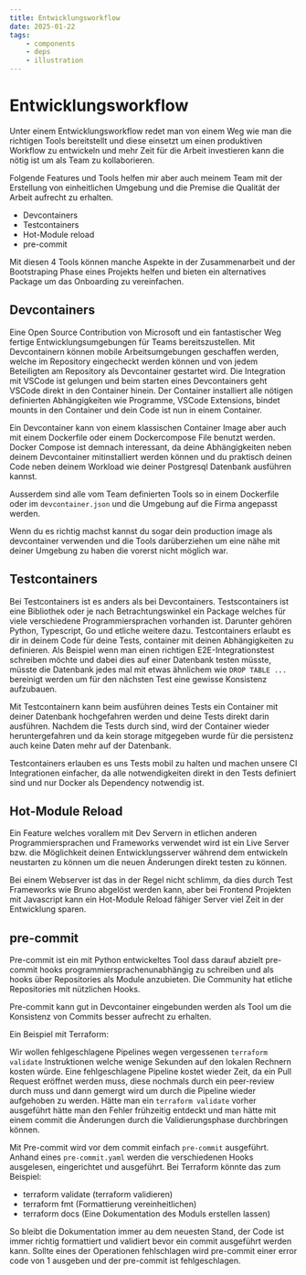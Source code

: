 ```yaml
---
title: Entwicklungsworkflow
date: 2025-01-22
tags:
    - components
    - deps
    - illustration
---
```


# Entwicklungsworkflow

Unter einem Entwicklungsworkflow redet man von einem Weg wie man die richtigen Tools bereitstellt und diese einsetzt um einen produktiven Workflow zu entwickeln und mehr Zeit für die Arbeit investieren kann die nötig ist um als Team zu kollaborieren. 

Folgende Features und Tools helfen mir aber auch meinem Team mit der Erstellung von einheitlichen Umgebung und die Premise die Qualität der Arbeit aufrecht zu erhalten.

- Devcontainers
- Testcontainers
- Hot-Module reload
- pre-commit

Mit diesen 4 Tools können manche Aspekte in der Zusammenarbeit und der Bootstraping Phase eines Projekts helfen und bieten ein alternatives Package um das Onboarding zu vereinfachen.

## Devcontainers

Eine Open Source Contribution von Microsoft und ein fantastischer Weg fertige Entwicklungsumgebungen für Teams bereitszustellen. Mit Devcontainern können mobile Arbeitsumgebungen geschaffen werden, welche im Repository eingecheckt werden können und von jedem Beteiligten am Repository als Devcontainer gestartet wird. Die Integration mit VSCode ist gelungen und beim starten eines Devcontainers geht VSCode direkt in den Container hinein. Der Container installiert alle nötigen definierten Abhängigkeiten wie Programme, VSCode Extensions, bindet mounts in den Container und dein Code ist nun in einem Container. 

Ein Devcontainer kann von einem klassischen Container Image aber auch mit einem Dockerfile oder einem Dockercompose File benutzt werden. Docker Compose ist demnach interessant, da deine Abhängigkeiten neben deinem Devcontainer mitinstalliert werden können und du praktisch deinen Code neben deinem Workload wie deiner Postgresql Datenbank ausführen kannst.

Ausserdem sind alle vom Team definierten Tools so in einem Dockerfile oder im `devcontainer.json` und die Umgebung auf die Firma angepasst werden. 

Wenn du es richtig machst kannst du sogar dein production image als devcontainer verwenden und die Tools darüberziehen um eine nähe mit deiner Umgebung zu haben die vorerst nicht möglich war.

## Testcontainers

Bei Testcontainers ist es anders als bei Devcontainers. Testscontainers ist eine Bibliothek oder je nach Betrachtungswinkel ein Package welches für viele verschiedene Programmiersprachen vorhanden ist. Darunter gehören Python, Typescript, Go und etliche weitere dazu. Testcontainers erlaubt es dir in deinem Code für deine Tests, container mit deinen Abhängigkeiten zu definieren. Als Beispiel wenn man einen richtigen E2E-Integrationstest schreiben möchte und dabei dies auf einer Datenbank testen müsste, müsste die Datenbank jedes mal mit etwas ähnlichem wie `DROP TABLE ...` bereinigt werden um für den nächsten Test eine gewisse Konsistenz aufzubauen.

Mit Testcontainern kann beim ausführen deines Tests ein Container mit deiner Datenbank hochgefahren werden und deine Tests direkt darin ausführen. Nachdem die Tests durch sind, wird der Container wieder heruntergefahren und da kein storage mitgegeben wurde für die persistenz auch keine Daten mehr auf der Datenbank.

Testcontainers erlauben es uns Tests mobil zu halten und machen unsere CI Integrationen einfacher, da alle notwendigkeiten direkt in den Tests definiert sind und nur Docker als Dependency notwendig ist.

## Hot-Module Reload

Ein Feature welches vorallem mit Dev Servern in etlichen anderen Programmiersprachen und Frameworks verwendet wird ist ein Live Server bzw. die Möglichkeit deinen Entwicklungsserver während dem entwickeln neustarten zu können um die neuen Änderungen direkt testen zu können.

Bei einem Webserver ist das in der Regel nicht schlimm, da dies durch Test Frameworks wie Bruno abgelöst werden kann, aber bei Frontend Projekten mit Javascript kann ein Hot-Module Reload fähiger Server viel Zeit in der Entwicklung sparen. 

## pre-commit

Pre-commit ist ein mit Python entwickeltes Tool dass darauf abzielt pre-commit hooks programmiersprachenunabhängig zu schreiben und als hooks über Repositories als Module anzubieten. Die Community hat etliche Repositories mit nützlichen Hooks.

Pre-commit kann gut in Devcontainer eingebunden werden als Tool um die Konsistenz von Commits besser aufrecht zu erhalten. 

Ein Beispiel mit Terraform:

Wir wollen fehlgeschlagene Pipelines wegen vergessenen `terraform validate` Instruktionen welche wenige Sekunden auf den lokalen Rechnern kosten würde. Eine fehlgeschlagene Pipeline kostet wieder Zeit, da ein Pull Request eröffnet werden muss, diese nochmals durch ein peer-review durch muss und dann gemergt wird um durch die Pipeline wieder aufgehoben zu werden. Hätte man ein `terraform validate` vorher ausgeführt hätte man den Fehler frühzeitig entdeckt und man hätte mit einem commit die Änderungen durch die Validierungsphase durchbringen können. 

Mit Pre-commit wird vor dem commit einfach `pre-commit` ausgeführt. Anhand eines `pre-commit.yaml` werden die verschiedenen Hooks ausgelesen, eingerichtet und ausgeführt. Bei Terraform könnte das zum Beispiel:

- terraform validate (terraform validieren)
- terraform fmt (Formattierung vereinheitlichen)
- terraform docs (Eine Dokumentation des Moduls erstellen lassen)

So bleibt die Dokumentation immer au dem neuesten Stand, der Code ist immer richtig formattiert und validiert bevor ein commit ausgeführt werden kann. Sollte eines der Operationen fehlschlagen wird pre-commit einer error code von 1 ausgeben und der pre-commit ist fehlgeschlagen.


